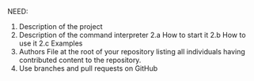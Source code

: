 NEED:

1. Description of the project
2. Description of the command interpreter
    2.a How to start it
    2.b How to use it
    2.c Examples
3. Authors File at the root of your repository listing all individuals having contributed content to the repository. 
4. Use branches and pull requests on GitHub
